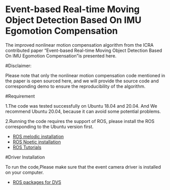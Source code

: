 # Event-based Real-time Moving Object Detection Based On IMU Egomotion Compensation

The improved nonlinear motion compensation algorithm from the ICRA contributed paper “Event-based Real-time Moving Object Detection Based On IMU Egomotion Compensation”is presented here.

#Disclaimer:

Please note that only the nonlinear motion compensation code mentioned in the paper is open sourced here, and we will provide the source code and corresponding demo to ensure the reproducibility of the algorithm.

#Requirement

1.The code was tested successfully on Ubuntu 18.04 and 20.04. And We recommend Ubuntu 20.04, because it can avoid some potential problems.

2.Running the code requires the support of ROS, please install the ROS corresponding to the Ubuntu version first.
 - [ROS melodic installation](http://wiki.ros.org/melodic/Installation/Ubuntu "Read this to install ROS melodic on your system")
 - [ROS Noetic installation](http://wiki.ros.org/noetic#Installation "Read this to install ROS Noetic on your system")
 - [ROS Tutorials](http://wiki.ros.org/ROS/Tutorials "ROS tutorials")


#Driver Installation

To run the code,Please make sure that the event camera driver is installed on your computer.
 - [ROS packages for DVS](https://github.com/uzh-rpg/rpg_dvs_ros "Read this to install Event Camera Driver")
 
